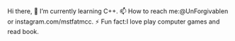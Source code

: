 Hi there,
🌱 I’m currently learning C++.
📫  How to reach me:@UnForgivablen or instagram.com/mstfatmcc.
⚡ Fun fact:I love play computer games and read book.
